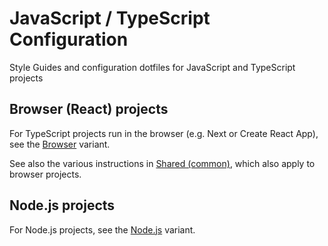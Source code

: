 # JavaScript / TypeScript Configuration

Style Guides and configuration dotfiles for JavaScript and TypeScript projects

## Browser (React) projects

For TypeScript projects run in the browser (e.g. Next or Create React App), see the [Browser](./browser) variant.

See also the various instructions in [Shared (common)](./shared), which also apply to browser projects.

## Node.js projects

For Node.js projects, see the [Node.js](./node) variant.
